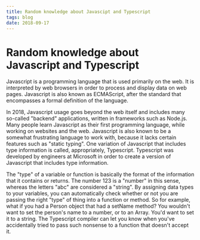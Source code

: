 ```yaml
---
title: Random knowledge about Javascipt and Typescript
tags: blog
date: 2018-09-17
---
```

# Random knowledge about Javascript and Typescript

Javascript is a programming language that is used primarily on the web. It is interpreted by web browsers in order to process and display data on web pages. Javascript is also known as ECMAScript, after the standard that encompasses a formal definition of the language.

In 2018, Javascript usage goes beyond the web itself and includes many so-called "backend" applications, written in frameworks such as Node.js. Many people learn Javascript as their first programming language, while working on websites and the web. Javascript is also known to be a somewhat frustrating language to work with, because it lacks certain features such as "static typing". One variation of Javascript that includes type information is called, appropriately, Typescript. Typescript was developed by engineers at Microsoft in order to create a version of Javascript that includes type information.

The "type" of a variable or function is basically the format of the information that it contains or returns. The number 123 is a "number" in this sense, whereas the letters "abc" are considered a "string". By assigning data types to your variables, you can automatically check whether or not you are passing the right "type" of thing into a function or method. So for example, what if you had a Person object that had a setName method? You wouldn't want to set the person's name to a number, or to an Array. You'd want to set it to a string. The Typescript compiler can let you know when you've accidentally tried to pass such nonsense to a function that doesn't accept it.